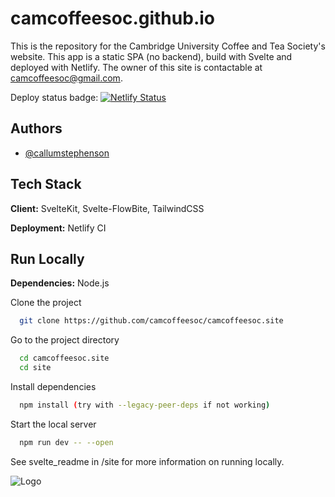 # camcoffeesoc.github.io
This is the repository for the Cambridge University Coffee and Tea Society's website. This app is a static SPA (no backend), build with Svelte and deployed with Netlify. The owner of this site is contactable at [camcoffeesoc@gmail.com](mailto:camcoffeesoc@gmail.com).

Deploy status badge:
[![Netlify Status](https://api.netlify.com/api/v1/badges/e9f367df-a910-4d95-bcac-28d1aadd1e77/deploy-status)](https://app.netlify.com/sites/camcoffeesoc/deploys)
## Authors

- [@callumstephenson](https://github.com/callumstephenson)

## Tech Stack

**Client:** SvelteKit, Svelte-FlowBite, TailwindCSS

**Deployment:** Netlify CI


## Run Locally

**Dependencies:** Node.js

Clone the project

```bash
  git clone https://github.com/camcoffeesoc/camcoffeesoc.site
```

Go to the project directory

```bash
  cd camcoffeesoc.site
  cd site
```

Install dependencies

```bash
  npm install (try with --legacy-peer-deps if not working)
```

Start the local server

```bash
  npm run dev -- --open
```

See svelte_readme in /site for more information on running locally.

![Logo](https://i.imgur.com/4jmJbgR.jpeg)